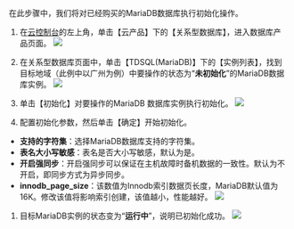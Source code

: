  在此步骤中，我们将对已经购买的MariaDB数据库执行初始化操作。

1. 在[云控制台](http://console.tcecqpoc.fsphere.cn/)的左上角，单击【云产品】下的【关系型数据库】，进入数据库产品页面。
![](http://imgcache.tcecqpoc.fsphere.cn/image/mc.qcloudimg.com/static/img/511cad3621447b36d204b87bf83bb09f/image.png)

1. 在关系型数据库页面中，单击【TDSQL(MariaDB)】下的【实例列表】，找到目标地域（此例中以广州为例）中要操作的状态为“**未初始化**”的MariaDB数据库实例。
![](http://imgcache.tcecqpoc.fsphere.cn/image/mc.qcloudimg.com/static/img/d947b9c5326ae79c36ff283335d56b65/image.png)

1. 单击【初始化】对要操作的MariaDB 数据库实例执行初始化。
![](http://imgcache.tcecqpoc.fsphere.cn/image/mc.qcloudimg.com/static/img/038c3fe9ba91793d68023f0fb5ec6df0/image.png)

1. 配置初始化参数，然后单击【确定】开始初始化。
 - **支持的字符集**：选择MariaDB数据库支持的字符集。
 - **表名大小写敏感**：表名是否大小写敏感，默认为是。
 - **开启强同步**：开启强同步可以保证在主机故障时备机数据的一致性。默认为不开启，即同步方式为异步同步。
 - **innodb_page_size**：该数值为Innodb索引数据页长度，MariaDB默认值为16K。修改该值将影响索引创建，该值越小，性能越好。
![](http://imgcache.tcecqpoc.fsphere.cn/image/mc.qcloudimg.com/static/img/7b9c1afcae2239d041a467eda7af3414/image.png)
1. 目标MariaDB实例的状态变为“**运行中**”，说明已初始化成功。
 ![](http://imgcache.tcecqpoc.fsphere.cn/image/mc.qcloudimg.com/static/img/f4c9216239116666bc51ee2d42a5df59/image.png)
